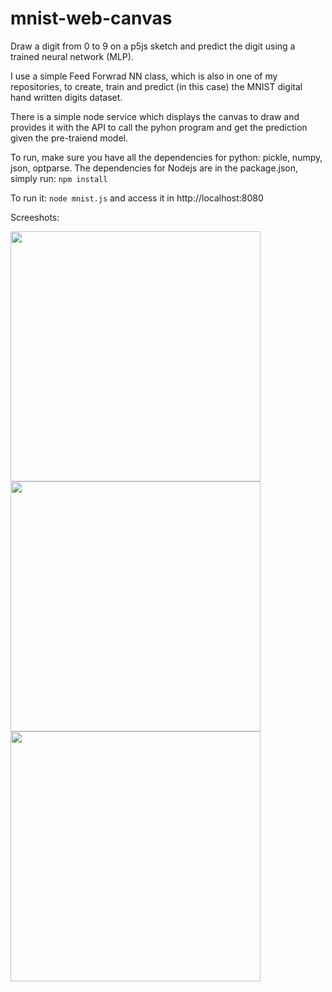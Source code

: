 # mnist-web-canvas
Draw a digit from 0 to 9 on a p5js sketch and predict the digit using a trained neural network (MLP). 

I use a simple Feed Forwrad NN class, which is also in one of my repositories, to create, train and predict (in this case) the MNIST digital hand written digits dataset. 

There is a simple node service which displays the canvas to draw and provides it with the API to call the pyhon program and get the prediction given the pre-traiend model.

To run, make sure you have all the dependencies for python: pickle, numpy, json, optparse. The dependencies for Nodejs are in the package.json, simply run:
```npm install```

To run it: ```node mnist.js``` and access it in http://localhost:8080

Screeshots:

<a href="url"><img src="https://github.com/obackhoff/mnist-web-canvas/raw/master/screen1.png" align="left" width="400" ></a>
<a href="url"><img src="https://github.com/obackhoff/mnist-web-canvas/raw/master/screen2.png" align="left" width="400" ></a>
<a href="url"><img src="https://github.com/obackhoff/mnist-web-canvas/raw/master/screen3.png" align="left" width="400" ></a>



